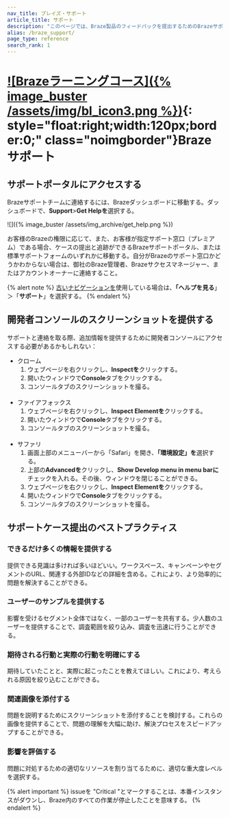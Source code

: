 ```yaml
---
nav_title: ブレイズ・サポート
article_title: サポート
description: "このページでは、Braze製品のフィードバックを提出するためのBrazeサポートポータルを見つけるのに役立つ。このページはBrazeの顧客のみがアクセスできる。"
alias: /braze_support/
page_type: reference
search_rank: 1
---
```


# [![Brazeラーニングコース]({% image_buster /assets/img/bl_icon3.png %})](https://learning.braze.com/the-braze-support-portal/){: style="float:right;width:120px;border:0;" class="noimgborder"}Brazeサポート

## サポートポータルにアクセスする

Brazeサポートチームに連絡するには、Brazeダッシュボードに移動する。ダッシュボードで、**Support**>**Get Helpを**選択する。

![]({% image_buster /assets/img_archive/get_help.png %})

お客様のBrazeの権限に応じて、また、お客様が指定サポート窓口（プレミアム）である場合、ケースの提出と追跡ができるBrazeサポートポータル、または標準サポートフォームのいずれかに移動する。自分がBrazeのサポート窓口かどうかわからない場合は、御社のBraze管理者、Brazeサクセスマネージャー、またはアカウントオーナーに連絡すること。

{% alert note %}
[古いナビゲーションを]({{site.baseurl}}/navigation)使用している場合は、**「ヘルプを見る**」＞「**サポート**」を選択する。
{% endalert %}

## 開発者コンソールのスクリーンショットを提供する

サポートと連絡を取る際、追加情報を提供するために開発者コンソールにアクセスする必要があるかもしれない：
- クローム
  1. ウェブページを右クリックし、**Inspectを**クリックする。
  2. 開いたウィンドウで**Console**タブをクリックする。
  3. コンソールタブのスクリーンショットを撮る。<br><br>
- ファイアフォックス
  1. ウェブページを右クリックし、**Inspect Elementを**クリックする。
  2. 開いたウィンドウで**Console**タブをクリックする。
  3. コンソールタブのスクリーンショットを撮る。<br><br>
- サファリ
  1. 画面上部のメニューバーから「Safari」を開き、**「環境設定」を**選択する。
  2. 上部の**Advancedを**クリックし、**Show Develop menu in menu barに**チェックを入れる。その後、ウィンドウを閉じることができる。
  3. ウェブページを右クリックし、**Inspect Elementを**クリックする。
  4. 開いたウィンドウで**Console**タブをクリックする。
  5. コンソールタブのスクリーンショットを撮る。

## サポートケース提出のベストプラクティス

### できるだけ多くの情報を提供する

提供できる見識は多ければ多いほどいい。ワークスペース、キャンペーンやセグメントのURL、関連する外部IDなどの詳細を含める。これにより、より効率的に問題を解決することができる。

### ユーザーのサンプルを提供する

影響を受けるセグメント全体ではなく、一部のユーザーを共有する。少人数のユーザーを提供することで、調査範囲を絞り込み、調査を迅速に行うことができる。

### 期待される行動と実際の行動を明確にする

期待していたことと、実際に起こったことを教えてほしい。これにより、考えられる原因を絞り込むことができる。

### 関連画像を添付する

問題を説明するためにスクリーンショットを添付することを検討する。これらの画像を提供することで、問題の理解を大幅に助け、解決プロセスをスピードアップすることができる。

### 影響を評価する

問題に対処するための適切なリソースを割り当てるために、適切な重大度レベルを選択する。 

{% alert important %}
issueを "Critical "とマークすることは、本番インスタンスがダウンし、Braze内のすべての作業が停止したことを意味する。
{% endalert %}